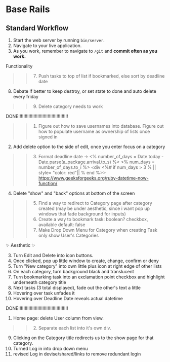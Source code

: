 # Base Rails

## Standard Workflow

 1. Start the web server by running `bin/server`.
 1. Navigate to your live application.
 1. As you work, remember to navigate to `/git` and **commit often as you work.**

Functionality
 >> 7. Push tasks to top of list if bookmarked, else sort by deadline date 
 8. Debate if better to keep destroy, or set state to done and auto delete every friday
 >> 9. Delete category needs to work

DONE!!!!!!!!!!!!!!!!!!!!!!!!!!!!!!!!!!!!!!!
>> 1. Figure out how to save usernames into database. Figure out how to populate username as ownership of lists once signed in
 2. Add delete option to the side of edit, once you enter focus on a category
>> 3. Format deadline date -> <% number_of_days = Date.today - Date.parse(a_package.arrival.to_s) %>
    <% num_days = number_of_days.to_i %>
    <div 
      <%# if num_days > 3 %     ||   style= "color: red"|| % end %>>
    https://www.geeksforgeeks.org/ruby-datetime-now-function/
 4. Delete "show" and "back" options at bottom of the screen
>> 5. Find a way to redirect to Category page after category created (may be under aesthetic, since i want pop up windows that fade background for inputs)
 >> 6. Create a way to bookmark task: boolean? checkbox, available default: false
 >> 9. Make Drop Down Menu for Category when creating Task only show User's Categories
 
✨ Aesthetic ✨


 3. Turn Edit and Delete into icon buttons.
 4. Once clicked, pop up little window to create, change, confirm or deny
 5. Turn "New category" into own little plus icon at right edge of other lists
 6. On each category, turn background black and translucent
 7. Turn bookmarking task into an exclamation point checkbox and highlight underneath category title
 8. Next tasks (3 total displayed), fade out the other's text a little
 10. Hovering over task unfades it
 11. Hovering over Deadline Date reveals actual datetime


DONE!!!!!!!!!!!!!!!!!!!!!!!!!!!!!!!!!!!!!!!
 1. Home page: delete User column from view. 
>> 2. Separate each list into it's own div.
 9. Clicking on the Category title redirects us to the show page for that category.
 12. Turned Log in into drop down menu
 13. revised Log in devise/shared/links to remove redundant login
